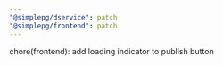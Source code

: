```yaml
---
"@simplepg/dservice": patch
"@simplepg/frontend": patch
---
```


chore(frontend): add loading indicator to publish button
